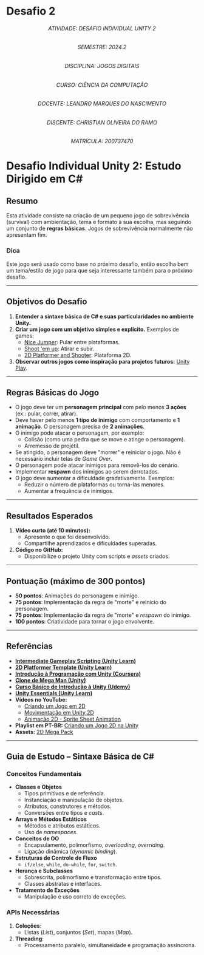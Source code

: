 # Desafio 2

<div  align="center">

###### ATIVIDADE: DESAFIO INDIVIDUAL UNITY 2
###### SEMESTRE: 2024.2
###### DISCIPLINA: JOGOS DIGITAIS
###### CURSO: CIÊNCIA DA COMPUTAÇÃO
###### DOCENTE: LEANDRO MARQUES DO NASCIMENTO
###### DISCENTE: CHRISTIAN OLIVEIRA DO RAMO
###### MATRÍCULA: 200737470 

</div>

# Desafio Individual Unity 2: Estudo Dirigido em C#

## Resumo
Esta atividade consiste na criação de um pequeno jogo de sobrevivência (survival) com ambientação, tema e formato à sua escolha, mas seguindo um conjunto de **regras básicas**. Jogos de sobrevivência normalmente não apresentam fim.

### Dica
Este jogo será usado como base no próximo desafio, então escolha bem um tema/estilo de jogo para que seja interessante também para o próximo desafio.

---

## Objetivos do Desafio
1. **Entender a sintaxe básica de C# e suas particularidades no ambiente Unity.**
2. **Criar um jogo com um objetivo simples e explícito.** Exemplos de games:
   - [Nice Jumper](http://bit.ly/nice_jumper): Pular entre plataformas.
   - [Shoot 'em up](http://bit.ly/shump-1942): Atirar e subir.
   - [2D Platformer and Shooter](http://bit.ly/metal-slug-snk): Plataforma 2D.
3. **Observar outros jogos como inspiração para projetos futuros:** [Unity Play](https://play.unity.com).

---

## Regras Básicas do Jogo
- O jogo deve ter um **personagem principal** com pelo menos **3 ações** (ex.: pular, correr, atirar).
- Deve haver pelo menos **1 tipo de inimigo** com comportamento e **1 animação**. O personagem precisa de **2 animações**.
- O inimigo pode atacar o personagem, por exemplo:
  - Colisão (como uma pedra que se move e atinge o personagem).
  - Arremesso de projétil.
- Se atingido, o personagem deve "morrer" e reiniciar o jogo. Não é necessário incluir telas de *Game Over*.
- O personagem pode atacar inimigos para removê-los do cenário.
- Implementar **respawn** dos inimigos ao serem derrotados.
- O jogo deve aumentar a dificuldade gradativamente. Exemplos:
  - Reduzir o número de plataformas ou torná-las menores.
  - Aumentar a frequência de inimigos.

---

## Resultados Esperados
1. **Vídeo curto (até 10 minutos):**
   - Apresente o que foi desenvolvido.
   - Compartilhe aprendizados e dificuldades superadas.
2. **Código no GitHub:**
   - Disponibilize o projeto Unity com scripts e *assets* criados.

---

## Pontuação (máximo de 300 pontos)
- **50 pontos**: Animações do personagem e inimigo.
- **75 pontos**: Implementação da regra de "morte" e reinício do personagem.
- **75 pontos**: Implementação da regra de "morte" e *respawn* do inimigo.
- **100 pontos**: Criatividade para tornar o jogo envolvente.

---

## Referências
- **[Intermediate Gameplay Scripting (Unity Learn)](https://learn.unity.com/project/intermediate-gameplay-scripting)**
- **[2D Platformer Template (Unity Learn)](https://learn.unity.com/project/2d-platformer-template)**
- **[Introdução à Programação com Unity (Coursera)](https://www.coursera.org/learn/introduction-programming-unity)**
- **[Clone de Mega Man (Unity)](http://bit.ly/clone-megaman-unity)**
- **[Curso Básico de Introdução à Unity (Udemy)](https://www.udemy.com/course/curso-basico-de-introducao-a-unity/)**
- **[Unity Essentials (Unity Learn)](https://learn.unity.com/pathway/unity-essentials)**
- **Vídeos no YouTube:**
  - [Criando um Jogo em 2D](https://youtu.be/on9nwbZngyw)
  - [Movimentação em Unity 2D](https://youtu.be/dwcT-Dch0bA)
  - [Animação 2D - Sprite Sheet Animation](https://youtu.be/hkaysu1Z-N8)
- **Playlist em PT-BR:** [Criando um Jogo 2D na Unity](http://bit.ly/unity-2dplatformer)
- **Assets:** [2D Mega Pack](https://devassets.com/assets/2d-mega-pack/)

---

## Guia de Estudo – Sintaxe Básica de C#
### Conceitos Fundamentais
- **Classes e Objetos**
  - Tipos primitivos e de referência.
  - Instanciação e manipulação de objetos.
  - Atributos, construtores e métodos.
  - Conversões entre tipos e *casts*.
- **Arrays e Métodos Estáticos**
  - Métodos e atributos estáticos.
  - Uso de *namespaces*.
- **Conceitos de OO**
  - Encapsulamento, polimorfismo, *overloading*, *overriding*.
  - Ligação dinâmica (*dynamic binding*).
- **Estruturas de Controle de Fluxo**
  - `if/else`, `while`, `do-while`, `for`, `switch`.
- **Herança e Subclasses**
  - Sobrescrita, polimorfismo e transformação entre tipos.
  - Classes abstratas e interfaces.
- **Tratamento de Exceções**
  - Manipulação e uso correto de exceções.

### APIs Necessárias
1. **Coleções**:
   - Listas (*List*), conjuntos (*Set*), mapas (*Map*).
2. **Threading**:
   - Processamento paralelo, simultaneidade e programação assíncrona.
